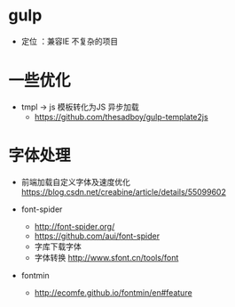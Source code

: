 # gulp

- 定位 ：兼容IE 不复杂的项目

# 一些优化

- tmpl -> js 模板转化为JS 异步加载
    - https://github.com/thesadboy/gulp-template2js

# 字体处理

- 前端加载自定义字体及速度优化 https://blog.csdn.net/creabine/article/details/55099602
- font-spider
    - http://font-spider.org/
    - https://github.com/aui/font-spider
    - 字库下载字体
    - 字体转换 http://www.sfont.cn/tools/font
    
- fontmin 

    - http://ecomfe.github.io/fontmin/en#feature